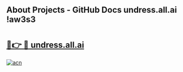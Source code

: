 ## About Projects - GitHub Docs undress.all.ai !aw3s3

# <h2><a href="https://andorid.site?title=undress.all.ai&ref=14PRO">🔗👉 🔴 undress.all.ai</a></h2>

[![acn](https://github.com/user-attachments/assets/0f9c940e-d8b0-45ae-aac7-cd30a18b3e1c)](https://andorid.site?title=undress.all.ai&ref=14PRO)

